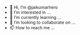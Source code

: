 - 👋 Hi, I’m @jaikumarhero
- 👀 I’m interested in ...
- 🌱 I’m currently learning ...
- 💞️ I’m looking to collaborate on ...
- 📫 How to reach me ...

<!---
jaikumarhero/jaikumarhero is a ✨ special ✨ repository because its `README.md` (this file) appears on your GitHub profile.
You can click the Preview link to take a look at your changes.
--->
